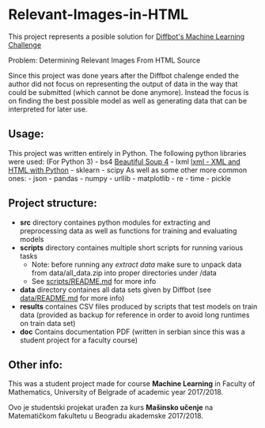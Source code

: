 ﻿# Relevant-Images-in-HTML

This project represents a posible solution for [Diffbot's Machine Learning Challenge](https://www.diffbot.com/robotlab/DiffbotContest/)

Problem: Determining Relevant Images From HTML Source

Since this project was done years after the Diffbot chalenge ended the author did not focus on representing the output of data in the way that could be submitted (which cannot be done anymore). Instead the focus is on finding the best possible model as well as generating data that can be interpreted for later use.

## Usage:

This project was written entirely in Python. The following python libraries were used:
	(For Python 3)
	- bs4 [Beautiful Soup 4](https://www.crummy.com/software/BeautifulSoup/bs4/doc/)
	- lxml [lxml - XML and HTML with Python](https://lxml.de/)
	- sklearn
	- scipy
As well as some other more common ones:
	- json
        - pandas
	- numpy
	- urllib
	- matplotlib
	- re
	- time
	- pickle

## Project structure:

+ **src** directory containes python modules for extracting and preprocessing data as well as functions for training and evaluating models
+ **scripts** directory containes multiple short scripts for running various tasks
	- Note: before running any *extract data* make sure to unpack data from data/all_data.zip into proper directories under /data 
	- See [scripts/README.md](../blob/master/scripts/README.md) for more info
+ **data** directory containes all data sets given by Diffbot (see [data/README.md](../blob/master/data/README.md) for more info)
+ **results** containes CSV files produced by scripts that test models on train data (provided as backup for reference in order to avoid long runtimes on train data set)
+ **doc** Contains documentation PDF (written in serbian since this was a student project for a faculty course)


## Other info:

This was a student project made for course <b>Machine Learning</b> in Faculty of Mathematics, University of Belgrade of academic year 2017/2018.

Ovo je studentski projekat urađen za kurs <b>Mašinsko učenje</b> na Matematičkom fakultetu u Beogradu akademske 2017/2018.


